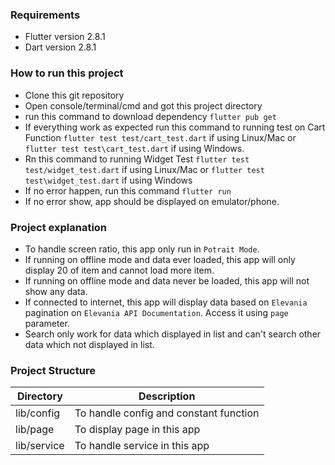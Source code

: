 ###  Requirements
- Flutter version 2.8.1
- Dart version 2.8.1

### How to run this project
- Clone this git repository
- Open console/terminal/cmd and got this project directory
- run this command to download dependency `flutter pub get`
- If everything work as expected run this command to running test on Cart Function `flutter test test/cart_test.dart` if using Linux/Mac or `flutter test test\cart_test.dart` if using Windows.
- Rn this command to running Widget Test `flutter test test/widget_test.dart` if using Linux/Mac or `flutter test test\widget_test.dart` if using Windows
- If no error happen, run this command `flutter run`
- If no error show, app should be displayed on emulator/phone.

### Project explanation
- To handle screen ratio, this app only run in `Potrait Mode`.
- If running on offline mode and data ever loaded, this app will only display 20 of item and cannot load more item.
- If running on offline mode and data never be loaded, this app will not show any data.
- If connected to internet, this app will display data based on `Elevania` pagination on `Elevania API Documentation`. Access it using `page` parameter.
- Search only work for data which displayed in list and can't search other data which not displayed in list.

### Project Structure
|Directory|Description|
|--|--|
| lib/config | To handle config and constant function |
| lib/page | To display page in this app |
| lib/service | To handle service in this app |

